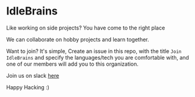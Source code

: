 # IdleBrains

Like working on side projects? You have come to the right place

We can collaborate on hobby projects and learn together.

Want to join? 
It's simple, Create an issue in this repo, with the title `Join IdleBrains` and specify the languages/tech you are comfortable with, and one of our members will add you to this organization.

Join us on slack [here](https://join.slack.com/t/idle-brains/shared_invite/enQtMjY4MjkxMjcxMTM3LTY1ZGM3MTBkNjA5NjU5ZWUxMWZlMzQxZTMyNmMyNmEyN2E2YzJiMzIwMWRhY2QxMzgwYWUxZGYzM2E2NmMyYWE)

Happy Hacking :) 
